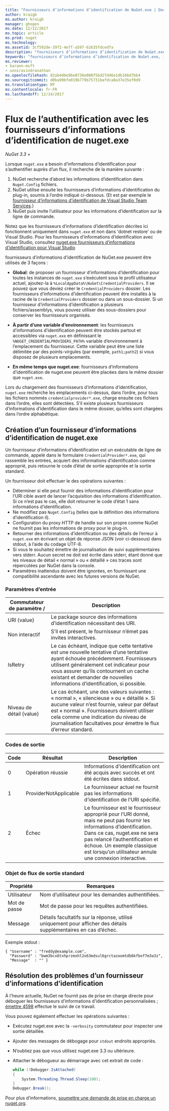 ```yaml
---
title: "Fournisseurs d’informations d’identification de NuGet.exe | Documents Microsoft"
author: kraigb
ms.author: kraigb
manager: ghogen
ms.date: 12/12/2017
ms.topic: article
ms.prod: nuget
ms.technology: 
ms.assetid: 3cf592de-39f2-4e7f-a597-62635fdcedfa
description: "fournisseurs d’informations d’identification de NuGet.exe auprès d’un flux et sont implémentées comme des exécutables de ligne de commande qui suivent les conventions spécifiques."
keywords: "fournisseurs d’informations d’identification de NuGet.exe, informations d’identification du fournisseur, auprès de l’alimentation, auprès de la galerie"
ms.reviewer:
- karann-msft
- unniravindranathan
ms.openlocfilehash: 82ab4d6e9be0736e008f5bd27d46e1db166d7bb4
ms.sourcegitcommit: d0ba99bfe019b779b75731bafdca8a37e35ef0d9
ms.translationtype: MT
ms.contentlocale: fr-FR
ms.lasthandoff: 12/14/2017
---
```

# <a name="authenticating-feeds-with-nugetexe-credential-providers"></a>Flux de l’authentification avec les fournisseurs d’informations d’identification de nuget.exe

*NuGet 3.3 +*

Lorsque `nuget.exe` a besoin d’informations d’identification pour s’authentifier auprès d’un flux, il recherche de la manière suivante :

1. NuGet recherche d’abord les informations d’identification dans `Nuget.Config` fichiers.
1. NuGet utilise ensuite les fournisseurs d’informations d’identification du plug-in, soumis à l’ordre indiqué ci-dessous. (Et est par exemple le [fournisseur d’informations d’identification de Visual Studio Team Services](https://www.visualstudio.com/docs/package/get-started/nuget/auth#vsts-credential-provider).)
1. NuGet puis invite l’utilisateur pour les informations d’identification sur la ligne de commande.

Notez que les fournisseurs d’informations d’identification décrites ici fonctionnent uniquement dans `nuget.exe` et non dans 'dotnet restore' ou de Visual Studio. Pour les fournisseurs d’informations d’identification avec Visual Studio, consultez [nuget.exe fournisseurs d’informations d’identification pour Visual Studio](nuget-credential-providers-for-visual-studio.md)

fournisseurs d’informations d’identification de NuGet.exe peuvent être utilisés de 3 façons :

- **Global**: de proposer un fournisseur d’informations d’identification pour toutes les instances de `nuget.exe` s’exécutent sous le profil utilisateur actuel, ajoutez-la à `%LocalAppData%\NuGet\CredentialProviders`. Il se pouvez que vous deviez créer le `CredentialProviders` dossier. Les fournisseurs d’informations d’identification peuvent être installés à la racine de la `CredentialProviders` dossier ou dans un sous-dossier. Si un fournisseur d’informations d’identification a plusieurs fichiers/assemblys, vous pouvez utiliser des sous-dossiers pour conserver les fournisseurs organisés.

- **À partir d’une variable d’environnement**: les fournisseurs d’informations d’identification peuvent être stockés partout et accessibles via `nuget.exe` en définissant le `%NUGET_CREDENTIALPROVIDERS_PATH%` variable d’environnement à l’emplacement du fournisseur. Cette variable peut être une liste délimitée par des points-virgules (par exemple, `path1;path2`) si vous disposez de plusieurs emplacements.

- **En même temps que nuget.exe**: fournisseurs d’informations d’identification de nuget.exe peuvent être placées dans le même dossier que `nuget.exe`.

Lors du chargement des fournisseurs d’informations d’identification, `nuget.exe` recherche les emplacements ci-dessus, dans l’ordre, pour tous les fichiers nommés `credentialprovider*.exe`, charge ensuite ces fichiers dans l’ordre, elles sont détectées. S’il existe plusieurs fournisseurs d’informations d’identification dans le même dossier, qu’elles sont chargées dans l’ordre alphabétique.

## <a name="creating-a-nugetexe-credential-provider"></a>Création d’un fournisseur d’informations d’identification de nuget.exe

Un fournisseur d’informations d’identification est un exécutable de ligne de commande, appelé dans le formulaire `CredentialProvider*.exe`, qui rassemble les entrées, acquiert des informations d’identification comme approprié, puis retourne le code d’état de sortie appropriée et la sortie standard.

Un fournisseur doit effectuer le des opérations suivantes :

- Déterminer si elle peut fournir des informations d’identification pour l’URI cible avant de lancer l’acquisition des informations d’identification. Si ce n’est pas le cas, elle doit retourner le code d’état 1 sans informations d’identification.
- Ne modifiez pas `Nuget.Config` (telles que la définition des informations d’identification il).
- Configuration du proxy HTTP de handle sur son propre comme NuGet ne fournit pas les informations de proxy pour le plug-in.
- Retourner des informations d’identification ou des détails de l’erreur à `nuget.exe` en écrivant un objet de réponse JSON (voir ci-dessous) dans stdout, à l’aide du codage UTF-8.
- Si vous le souhaitez émettre de journalisation de suivi supplémentaires vers stderr. Aucun secret ne doit est écrite dans stderr, étant donné que les niveaux de détail « normal » ou « détaillé » ces traces sont répercutées par NuGet dans la console.
- Paramètres inattendus doivent être ignorées, en fournissant une compatibilité ascendante avec les futures versions de NuGet.

### <a name="input-parameters"></a>Paramètres d’entrée

| Commutateur de paramètre / |Description|
|----------------|-----------|
| URI {value} | Le package source des informations d’identification nécessitant des URI.|
| Non interactif | S’il est présent, le fournisseur n’émet pas invites interactives. |
| IsRetry | Le cas échéant, indique que cette tentative est une nouvelle tentative d’une tentative ayant échouée précédemment. Fournisseurs utilisent généralement cet indicateur pour vous assurer qu’ils contournent un cache existant et demander de nouvelles informations d’identification, si possible.|
| Niveau de détail {value} | Le cas échéant, une des valeurs suivantes : « normal », « silencieuse » ou « détaillé ». Si aucune valeur n’est fournie, valeur par défaut est « normal ». Fournisseurs doivent utiliser cela comme une indication du niveau de journalisation facultatives pour émettre le flux d’erreur standard. |

### <a name="exit-codes"></a>Codes de sortie

| Code |Résultat | Description |
|----------------|-----------|-----------|
| 0 | Opération réussie | Informations d’identification ont été acquis avec succès et ont été écrites dans stdout.|
| 1 | ProviderNotApplicable | Le fournisseur actuel ne fournit pas les informations d’identification de l’URI spécifié.|
| 2 | Échec | Le fournisseur est le fournisseur approprié pour l’URI donné, mais ne peut pas fournir les informations d’identification. Dans ce cas, nuget.exe ne sera pas relancé l’authentification et échoue. Un exemple classique est lorsqu’un utilisateur annule une connexion interactive. |

### <a name="standard-output"></a>Objet de flux de sortie standard

| Propriété |Remarques|
|----------------|-----------|
| Utilisateur | Nom d’utilisateur pour les demandes authentifiées.|
| Mot de passe | Mot de passe pour les requêtes authentifiées.|
| Message | Détails facultatifs sur la réponse, utilisé uniquement pour afficher des détails supplémentaires en cas d’échec. |

Exemple stdout :

    { "Username" : "freddy@example.com",
      "Password" : "bwm3bcx6txhprzmxhl2x63mdsul6grctazoomtdb6kfbof7m3a3z",
      "Message"  : "" }

## <a name="troubleshooting-a-credential-provider"></a>Résolution des problèmes d’un fournisseur d’informations d’identification

À l’heure actuelle, NuGet ne fournit pas de prise en charge directe pour déboguer les fournisseurs d’informations d’identification personnalisées ; [émettre 4598](https://github.com/NuGet/Home/issues/4598) effectue le suivi de ce travail.

Vous pouvez également effectuer les opérations suivantes :

- Exécutez nuget.exe avec la `-verbosity` commutateur pour inspecter une sortie détaillée.
- Ajouter des messages de débogage pour `stdout` endroits appropriés.
- N’oubliez pas que vous utilisez nuget.exe 3.3 ou ultérieure.
- Attacher le débogueur au démarrage avec cet extrait de code :

    ```cs
    while (!Debugger.IsAttached)
    {
        System.Threading.Thread.Sleep(100);
    }
    Debugger.Break();
    ```

Pour plus d’informations, [soumettre une demande de prise en charge un nuget.org](https://www.nuget.org/policies/Contact).
